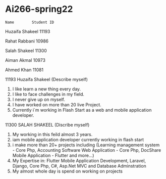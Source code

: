 # Ai266-spring22

    Name	    Student ID
Huzaifa Shakeel	           11193

Rahat Rabbani	           10986

Salah Shakeel	           11300

Aiman Akmal	               10973

Ahmed Khan	               11081



11193 Huzaifa Shakeel (Describe myself)
1. I like learn a new thing every day.
2. I like to face challenges in my field.
3. I never give up on myself.
4. I have worked on more than 20 live Project.
5. Currently i`m working in Flash Start as a web and mobile application developer.


11300 SALAH SHAKEEL (Discribe myself)
1. My working in this feild almost 3 years.
2. iam mobile application developer currently working in flash start
3. i make more than 20+ projects including (Learning management system - Core Php, Accounting Software Web Application - Core Php, DocShare Mobile Application - Flutter and more...)
4. My Expertise in: Flutter Mobile Application Development, Laravel, Django, Core Php, C#, Asp.Net MVC and Database Adminstration
5. My almost whole day is spend on working on projects
